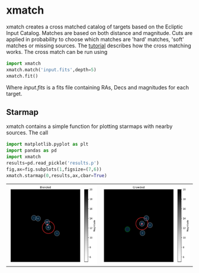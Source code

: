 xmatch
======

xmatch creates a cross matched catalog of targets based on the Ecliptic Input Catalog. Matches are based on both distance and magnitude. Cuts are applied in probability to choose which matches are 'hard' matches, 'soft' matches or missing sources. The [tutorial](https://github.com/christinahedges/xmatch/blob/master/tutorials/crossmatching_tutorial.ipynb) describes how the cross matching works. The cross match can be run using

```python
import xmatch
xmatch.match('input.fits',depth=5)
xmatch.fit()
```

Where *input.fits* is a fits file containing RAs, Decs and magnitudes for each target. 

Starmap
-------

xmatch contains a simple function for plotting starmaps with nearby sources. The call 

```python
import matplotlib.pyplot as plt
import pandas as pd
import xmatch
results=pd.read_pickle('results.p')
fig,ax=fig.subplots(1,figsize=(7,6))
xmatch.starmap(0,results,ax,cbar=True)
```


<table border="0">
<tr>
<td><img src=images/blended_example.png style="width: 500px;"></td>
<td><img src=images/crowded_example.png style="width: 500px;"></td>
</tr>
</table>